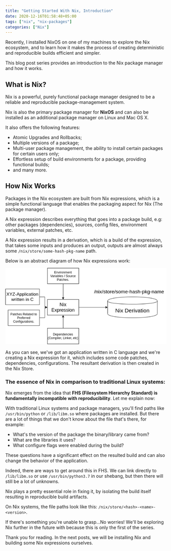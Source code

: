 ```yaml
---
title: "Getting Started With Nix, Introduction"
date: 2020-12-16T01:58:48+05:00
tags: ["nix", "nix-packages"]
categories: ["Nix"]
---
```


Recently, I installed NixOS on one of my machines to explore the Nix ecosystem, and to learn how it makes the process of creating deterministic and reproducible builds efficient and simpler.

This blog post series provides an introduction to the Nix package manager and how it works.

## What is Nix?

Nix is a powerful, purely functional package manager designed to be a reliable and reproducible package-management system.

Nix is also the primary package manager for **NixOS** and can also be installed as an additional package manager on Linux and Mac OS X.

It also offers the following features:

- Atomic Upgrades and Rollbacks;
- Multiple versions of a package;
- Multi-user package management, the ability to install certain packages for certain users only;
- Effortless setup of build environments for a package, providing functional builds;
- and many more.

## How Nix Works

Packages in the Nix ecosystem are built from Nix expressions, which is a simple functional language that enables the packaging aspect for Nix (The package manager).

A Nix expression describes everything that goes into a package build, e.g: other packages (dependencies), sources, config files, environment variables, external patches, etc.

A Nix expression results in a derivation, which is a build of the expression, that takes some inputs and produces an output, outputs are almost always some `/nix/store/some-hash-pkg-name` path.

Below is an abstract diagram of how Nix expressions work:

![How Nix Expressions work](/images/posts-static/nix-pkg-101/nix-expression-101.png)

As you can see, we've got an application written in C language and we're creating a Nix expression for it, which includes some code patches, dependencies, configurations. The resultant derivation is then created in the Nix Store.
### The essence of Nix in comparison to traditional Linux systems:

Nix emerges from the idea that **FHS (Filesystem Hierarchy Standard) is fundamentally incompatible with reproducibility**. Let me explain now:

With traditional Linux systems and package managers, you'll find paths like `/usr/bin/python` or `/lib/libm.so` where packages are installed. But there are a lot of things that we don't know about the file that's there, for example:

- What's the version of the package the binary/library came from?
- What are the libraries it uses?
- What configure flags were enabled during the build?

These questions have a significant effect on the resulted build and can also change the behavior of the application.

Indeed, there are ways to get around this in FHS. We can link directly to `/lib/libm.so` or use `/usr/bin/python3.7` in our shebang, but then there will still be a lot of unknowns.

Nix plays a pretty essential role in fixing it, by isolating the build itself resulting in reproducible build artifacts.

On Nix systems, the file paths look like this: `/nix/store/<hash>-<name>-<version>`.

If there's something you're unable to grasp...No worries! We'll be exploring Nix further in the future with because this is only the first of the series.

Thank you for reading. In the next posts, we will be installing Nix and building some Nix expressions ourselves.

